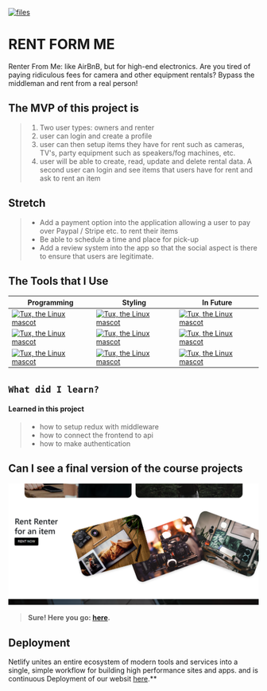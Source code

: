 [![files](https://img.shields.io/github/repo-size/Rent-from-me/Rent-app)](https://github.com/Rent-from-me/Rent-app) 
# RENT FORM ME

Renter From Me: like AirBnB, but for high-end electronics. Are you tired of paying ridiculous fees for camera and other equipment rentals? Bypass the middleman and rent from a real person!
## The MVP of this project is 

>1. Two user types: owners and renter
>2. user can login and create a profile
>3. user can then setup items they have for rent such as cameras, TV's, party equipment such as speakers/fog machines, etc.
>4. user will be able to create, read, update and delete rental data. A second user can login and see items that users have for rent and ask to rent an item


## Stretch


>- Add a payment option into the application allowing a user to pay over Paypal / Stripe etc. to rent their items
>- Be able to schedule a time and place for pick-up
>- Add a review system into the app so that the social aspect is there to ensure that users are legitimate.


## The Tools that I Use


| Programming | Styling | In Future|
| --------------- | --------------- | --------------- |
| [![Tux, the Linux mascot](https://bit.ly/35WIAAm)](https://reactjs.org/)  | [![Tux, the Linux mascot](https://bit.ly/3NYEkl8)](https://www.w3schools.com/css/) | [![Tux, the Linux mascot](https://bit.ly/3KvOFCP)](https://sass-lang.com/) |
|[![Tux, the Linux mascot](https://bit.ly/37zccV5)](https://redux.js.org/)  | [![Tux, the Linux mascot](https://bit.ly/37CEGxb)](https://getbootstrap.com/)  | [![Tux, the Linux mascot](https://bit.ly/3JlEejW)](https://www.remotion.dev/)  |
| [![Tux, the Linux mascot](https://bit.ly/3O05Vm4)](https://developer.mozilla.org/en-US/docs/Web/JavaScript)  | [![Tux, the Linux mascot](https://bit.ly/3KuaBhO)](https://mui.com/)  | [![Tux, the Linux mascot](https://bit.ly/3urpyvy)](https://icomoon.io/)  |

## `What did I learn?`

#### Learned in this project

> - how to setup redux with middleware
> - how to connect the frontend to api
> - how to make authentication
## Can I see a final version of the course projects 


![Tux, the Linux mascot](src/asset//projectImage.png) 

> **Sure! Here you go:  [here](https://renter-me.netlify.app/).**

## Deployment 

Netlify unites an entire ecosystem of modern tools and services into a single, simple workflow for building high performance sites and apps.
and is continuous Deployment of our websit [here](https://renter-me.netlify.app/).**
